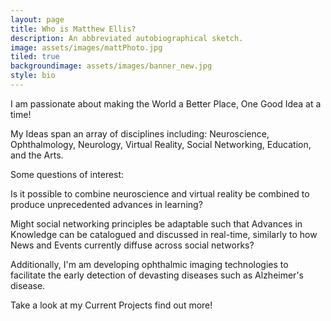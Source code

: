 ```yaml
---
layout: page
title: Who is Matthew Ellis?
description: An abbreviated autobiographical sketch. 
image: assets/images/mattPhoto.jpg
tiled: true
backgroundimage: assets/images/banner_new.jpg
style: bio
---
```

I am passionate about making the World a Better Place, One Good Idea at a time! 

My Ideas span an array of disciplines including: Neuroscience, Ophthalmology, 
Neurology, Virtual Reality, Social Networking, Education, and the Arts.

Some questions of interest: 

Is it possible to combine neuroscience and virtual reality be combined to produce unprecedented advances 
in learning? 

Might social networking principles be adaptable such that Advances in Knowledge can be 
catalogued and discussed in real-time, similarly to how News and Events currently diffuse across social networks? 

Additionally, I'm am developing ophthalmic imaging technologies to facilitate the early detection 
of devasting diseases such as Alzheimer's disease.

Take a look at my Current Projects find out more!






